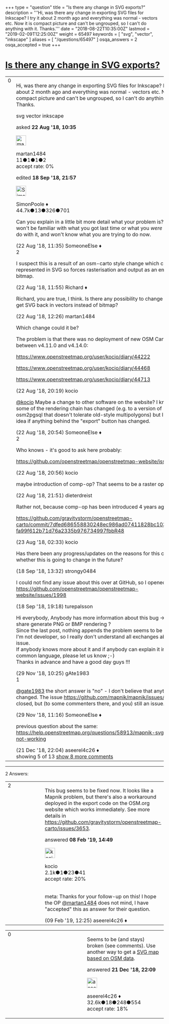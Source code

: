 +++
type = "question"
title = "Is there any change in SVG exports?"
description = '''Hi, was there any change in exporting SVG files for Inkscape?  I try it about 2 month ago and everything was normal - vectors etc. Now it is compact picture and can&#x27;t be ungrouped, so I can&#x27;t do anything with it. Thanks.'''
date = "2018-08-22T10:35:00Z"
lastmod = "2019-02-09T12:25:00Z"
weight = 65497
keywords = [ "svg", "vector", "inkscape" ]
aliases = [ "/questions/65497" ]
osqa_answers = 2
osqa_accepted = true
+++

<div class="headNormal">

# [Is there any change in SVG exports?](/questions/65497/is-there-any-change-in-svg-exports)

</div>

<div id="main-body">

<div id="askform">

<table id="question-table" style="width:100%;">
<colgroup>
<col style="width: 50%" />
<col style="width: 50%" />
</colgroup>
<tbody>
<tr>
<td style="width: 30px; vertical-align: top"><div class="vote-buttons">
<span id="post-65497-upvote" class="ajax-command post-vote up" rel="nofollow" title="I like this post (click again to cancel)"> </span>
<div id="post-65497-score" class="post-score" title="current number of votes">
0
</div>
<span id="post-65497-downvote" class="ajax-command post-vote down" rel="nofollow" title="I dont like this post (click again to cancel)"> </span> <span id="favorite-mark" class="ajax-command favorite-mark" rel="nofollow" title="mark/unmark this question as favorite (click again to cancel)"> </span>
<div id="favorite-count" class="favorite-count">
&#10;</div>
</div></td>
<td><div id="item-right">
<div class="question-body">
<p>Hi, was there any change in exporting SVG files for Inkscape? I try it about 2 month ago and everything was normal - vectors etc. Now it is compact picture and can't be ungrouped, so I can't do anything with it. Thanks.</p>
</div>
<div id="question-tags" class="tags-container tags">
<span class="post-tag tag-link-svg" rel="tag" title="see questions tagged &#39;svg&#39;">svg</span> <span class="post-tag tag-link-vector" rel="tag" title="see questions tagged &#39;vector&#39;">vector</span> <span class="post-tag tag-link-inkscape" rel="tag" title="see questions tagged &#39;inkscape&#39;">inkscape</span>
</div>
<div id="question-controls" class="post-controls">
&#10;</div>
<div class="post-update-info-container">
<div class="post-update-info post-update-info-user">
<p>asked <strong>22 Aug '18, 10:35</strong></p>
<img src="https://secure.gravatar.com/avatar/bfe566a566f7e3382b8ad6d9aa832e61?s=32&amp;d=identicon&amp;r=g" class="gravatar" width="32" height="32" alt="martan1484&#39;s gravatar image" />
<p><span>martan1484</span><br />
<span class="score" title="11 reputation points">11</span><span title="1 badges"><span class="badge1">●</span><span class="badgecount">1</span></span><span title="1 badges"><span class="silver">●</span><span class="badgecount">1</span></span><span title="2 badges"><span class="bronze">●</span><span class="badgecount">2</span></span><br />
<span class="accept_rate" title="Rate of the user&#39;s accepted answers">accept rate:</span> <span title="martan1484 has no accepted answers">0%</span></p>
</div>
<div class="post-update-info post-update-info-edited">
<p><span> edited <strong>18 Sep '18, 21:57</strong> </span></p>
<img src="https://secure.gravatar.com/avatar/ad2513d6f8e3d709d576ace900c12fa5?s=32&amp;d=identicon&amp;r=g" class="gravatar" width="32" height="32" alt="SimonPoole&#39;s gravatar image" />
<p><span>SimonPoole ♦</span><br />
<span class="score" title="44667 reputation points"><span>44.7k</span></span><span title="13 badges"><span class="badge1">●</span><span class="badgecount">13</span></span><span title="326 badges"><span class="silver">●</span><span class="badgecount">326</span></span><span title="701 badges"><span class="bronze">●</span><span class="badgecount">701</span></span></p>
</div>
</div>
<div id="comments-container-65497" class="comments-container">
<span id="65498"></span>
<div id="comment-65498" class="comment">
<div id="post-65498-score" class="comment-score">
&#10;</div>
<div class="comment-text">
<p>Can you explain in a little bit more detail what your problem is? People won't be familiar with what you got last time or what you <em>were</em> able to do with it, and won't know what you are trying to do now.</p>
</div>
<div id="comment-65498-info" class="comment-info">
<span class="comment-age">(22 Aug '18, 11:35)</span> <span class="comment-user userinfo">SomeoneElse ♦</span>
</div>
</div>
<span id="65499"></span>
<div id="comment-65499" class="comment">
<div id="post-65499-score" class="comment-score">
2
</div>
<div class="comment-text">
<p>I suspect this is a result of an osm-carto style change which can’t be represented in SVG so forces rasterisation and output as an embedded bitmap.</p>
</div>
<div id="comment-65499-info" class="comment-info">
<span class="comment-age">(22 Aug '18, 11:55)</span> <span class="comment-user userinfo">Richard ♦</span>
</div>
</div>
<span id="65500"></span>
<div id="comment-65500" class="comment">
<div id="post-65500-score" class="comment-score">
&#10;</div>
<div class="comment-text">
<p>Richard, you are true, I think. Is there any possibility to change this and get SVG back in vectors instead of bitmap?</p>
</div>
<div id="comment-65500-info" class="comment-info">
<span class="comment-age">(22 Aug '18, 12:26)</span> <span class="comment-user userinfo">martan1484</span>
</div>
</div>
<span id="65506"></span>
<div id="comment-65506" class="comment not_top_scorer">
<div id="post-65506-score" class="comment-score">
&#10;</div>
<div class="comment-text">
<p>Which change could it be?</p>
<p>The problem is that there was no deployment of new OSM Carto version between v4.11.0 and v4.14.0:</p>
<p><a href="https://www.openstreetmap.org/user/kocio/diary/44222">https://www.openstreetmap.org/user/kocio/diary/44222</a></p>
<p><a href="https://www.openstreetmap.org/user/kocio/diary/44468">https://www.openstreetmap.org/user/kocio/diary/44468</a></p>
<p><a href="https://www.openstreetmap.org/user/kocio/diary/44713">https://www.openstreetmap.org/user/kocio/diary/44713</a></p>
</div>
<div id="comment-65506-info" class="comment-info">
<span class="comment-age">(22 Aug '18, 20:19)</span> <span class="comment-user userinfo">kocio</span>
</div>
</div>
<span id="65507"></span>
<div id="comment-65507" class="comment not_top_scorer">
<div id="post-65507-score" class="comment-score">
&#10;</div>
<div class="comment-text">
<p><a href="https://help.openstreetmap.org/users/11332/kocio">@kocio</a> Maybe a change to other software on the website? I know that some of the rendering chain has changed (e.g. to a version of osm2pgsql that doesn't tolerate old-style multipolygons) but I've no idea if anything behind the "export" button has changed.</p>
</div>
<div id="comment-65507-info" class="comment-info">
<span class="comment-age">(22 Aug '18, 20:54)</span> <span class="comment-user userinfo">SomeoneElse ♦</span>
</div>
</div>
<span id="65508"></span>
<div id="comment-65508" class="comment">
<div id="post-65508-score" class="comment-score">
2
</div>
<div class="comment-text">
<p>Who knows - it's good to ask here probably:</p>
<p><a href="https://github.com/openstreetmap/openstreetmap-website/issues">https://github.com/openstreetmap/openstreetmap-website/issues</a></p>
</div>
<div id="comment-65508-info" class="comment-info">
<span class="comment-age">(22 Aug '18, 20:56)</span> <span class="comment-user userinfo">kocio</span>
</div>
</div>
<span id="65511"></span>
<div id="comment-65511" class="comment not_top_scorer">
<div id="post-65511-score" class="comment-score">
&#10;</div>
<div class="comment-text">
<p>maybe introduction of comp-op? That seems to be a raster operation.</p>
</div>
<div id="comment-65511-info" class="comment-info">
<span class="comment-age">(22 Aug '18, 21:51)</span> <span class="comment-user userinfo">dieterdreist</span>
</div>
</div>
<span id="65522"></span>
<div id="comment-65522" class="comment not_top_scorer">
<div id="post-65522-score" class="comment-score">
&#10;</div>
<div class="comment-text">
<p>Rather not, because comp-op has been introduced 4 years ago:</p>
<p><a href="https://github.com/gravitystorm/openstreetmap-carto/commit/7dfed686558830248ec986ad07411828bc103faf#diff-fa99f612b71d76a2335b976734997fbbR48">https://github.com/gravitystorm/openstreetmap-carto/commit/7dfed686558830248ec986ad07411828bc103faf#diff-fa99f612b71d76a2335b976734997fbbR48</a></p>
</div>
<div id="comment-65522-info" class="comment-info">
<span class="comment-age">(23 Aug '18, 02:33)</span> <span class="comment-user userinfo">kocio</span>
</div>
</div>
<span id="65963"></span>
<div id="comment-65963" class="comment not_top_scorer">
<div id="post-65963-score" class="comment-score">
&#10;</div>
<div class="comment-text">
<p>Has there been any progress/updates on the reasons for this change or whether this is going to change in the future?</p>
</div>
<div id="comment-65963-info" class="comment-info">
<span class="comment-age">(18 Sep '18, 13:32)</span> <span class="comment-user userinfo">strongy0484</span>
</div>
</div>
<span id="65969"></span>
<div id="comment-65969" class="comment not_top_scorer">
<div id="post-65969-score" class="comment-score">
&#10;</div>
<div class="comment-text">
<p>I could not find any issue about this over at GitHub, so I opened one: <a href="https://github.com/openstreetmap/openstreetmap-website/issues/1998">https://github.com/openstreetmap/openstreetmap-website/issues/1998</a></p>
</div>
<div id="comment-65969-info" class="comment-info">
<span class="comment-age">(18 Sep '18, 19:18)</span> <span class="comment-user userinfo">turepalsson</span>
</div>
</div>
<span id="66984"></span>
<div id="comment-66984" class="comment not_top_scorer">
<div id="post-66984-score" class="comment-score">
&#10;</div>
<div class="comment-text">
<p>Hi everybody, Anybody has more information about this bug -&gt; SVG share generate PNG or BMP rendering ?<br />
Since the last post, nothing appends the problem seems to be unsolved. I'm not developer, so I really don't understand all exchanges about this issue.<br />
If anybody knows more about it and if anybody can explain it in common language, please let us know ;-)<br />
Thanks in advance and have a good day guys !!!</p>
</div>
<div id="comment-66984-info" class="comment-info">
<span class="comment-age">(29 Nov '18, 10:25)</span> <span class="comment-user userinfo">gAte1983</span>
</div>
</div>
<span id="66987"></span>
<div id="comment-66987" class="comment">
<div id="post-66987-score" class="comment-score">
1
</div>
<div class="comment-text">
<p><a href="https://help.openstreetmap.org/users/15976/gate1983">@gate1983</a> the short answer is "no" - I don't believe that anything has changed. The issue <a href="https://github.com/mapnik/mapnik/issues/3749">https://github.com/mapnik/mapnik/issues/3749</a> is closed, but (to some commenters there, and you) still an issue.</p>
</div>
<div id="comment-66987-info" class="comment-info">
<span class="comment-age">(29 Nov '18, 11:16)</span> <span class="comment-user userinfo">SomeoneElse ♦</span>
</div>
</div>
<span id="67312"></span>
<div id="comment-67312" class="comment not_top_scorer">
<div id="post-67312-score" class="comment-score">
&#10;</div>
<div class="comment-text">
<p>previous question about the same: <a href="https://help.openstreetmap.org/questions/58913/mapnik-svg-output-not-working">https://help.openstreetmap.org/questions/58913/mapnik-svg-output-not-working</a></p>
</div>
<div id="comment-67312-info" class="comment-info">
<span class="comment-age">(21 Dec '18, 22:04)</span> <span class="comment-user userinfo">aseerel4c26 ♦</span>
</div>
</div>
</div>
<div id="comment-tools-65497" class="comment-tools">
<span class="comments-showing"> showing 5 of 13 </span> <a href="#" class="show-all-comments-link">show 8 more comments</a>
</div>
<div class="clear">
&#10;</div>
<div id="comment-65497-form-container" class="comment-form-container">
&#10;</div>
<div class="clear">
&#10;</div>
</div></td>
</tr>
</tbody>
</table>

------------------------------------------------------------------------

<div class="tabBar">

<span id="sort-top"></span>

<div class="headQuestions">

2 Answers:

</div>

</div>

<span id="67940"></span>

<div id="answer-container-67940" class="answer accepted-answer">

<table style="width:100%;">
<colgroup>
<col style="width: 50%" />
<col style="width: 50%" />
</colgroup>
<tbody>
<tr>
<td style="width: 30px; vertical-align: top"><div class="vote-buttons">
<span id="post-67940-upvote" class="ajax-command post-vote up" rel="nofollow" title="I like this post (click again to cancel)"> </span>
<div id="post-67940-score" class="post-score" title="current number of votes">
2
</div>
<span id="post-67940-downvote" class="ajax-command post-vote down" rel="nofollow" title="I dont like this post (click again to cancel)"> </span> <span class="accept-answer on" rel="nofollow" title="aseerel4c26 has selected this answer as the correct answer"> </span>
</div></td>
<td><div class="item-right">
<div class="answer-body">
<p>This bug seems to be fixed now. It looks like a Mapnik problem, but there's also a workaround deployed in the export code on the OSM.org website which works immediately. See more details in <a href="https://github.com/gravitystorm/openstreetmap-carto/issues/3653">https://github.com/gravitystorm/openstreetmap-carto/issues/3653</a>.</p>
</div>
<div class="answer-controls post-controls">
&#10;</div>
<div class="post-update-info-container">
<div class="post-update-info post-update-info-user">
<p>answered <strong>08 Feb '19, 14:49</strong></p>
<img src="https://secure.gravatar.com/avatar/e228dd20b7da2a6c8f559e2118ce08d3?s=32&amp;d=identicon&amp;r=g" class="gravatar" width="32" height="32" alt="kocio&#39;s gravatar image" />
<p><span>kocio</span><br />
<span class="score" title="2054 reputation points"><span>2.1k</span></span><span title="1 badges"><span class="badge1">●</span><span class="badgecount">1</span></span><span title="23 badges"><span class="silver">●</span><span class="badgecount">23</span></span><span title="41 badges"><span class="bronze">●</span><span class="badgecount">41</span></span><br />
<span class="accept_rate" title="Rate of the user&#39;s accepted answers">accept rate:</span> <span title="kocio has 14 accepted answers">20%</span> </br></br></p>
</div>
</div>
<div id="comments-container-67940" class="comments-container">
<span id="67947"></span>
<div id="comment-67947" class="comment">
<div id="post-67947-score" class="comment-score">
&#10;</div>
<div class="comment-text">
<p>meta: Thanks for your follow-up on this! I hope the OP <a href="https://help.openstreetmap.org/users/15561/martan1484">@martan1484</a> does not mind, I have "accepted" this as answer for their question.</p>
</div>
<div id="comment-67947-info" class="comment-info">
<span class="comment-age">(09 Feb '19, 12:25)</span> <span class="comment-user userinfo">aseerel4c26 ♦</span>
</div>
</div>
</div>
<div id="comment-tools-67940" class="comment-tools">
&#10;</div>
<div class="clear">
&#10;</div>
<div id="comment-67940-form-container" class="comment-form-container">
&#10;</div>
<div class="clear">
&#10;</div>
</div></td>
</tr>
</tbody>
</table>

</div>

<span id="67314"></span>

<div id="answer-container-67314" class="answer">

<table style="width:100%;">
<colgroup>
<col style="width: 50%" />
<col style="width: 50%" />
</colgroup>
<tbody>
<tr>
<td style="width: 30px; vertical-align: top"><div class="vote-buttons">
<span id="post-67314-upvote" class="ajax-command post-vote up" rel="nofollow" title="I like this post (click again to cancel)"> </span>
<div id="post-67314-score" class="post-score" title="current number of votes">
0
</div>
<span id="post-67314-downvote" class="ajax-command post-vote down" rel="nofollow" title="I dont like this post (click again to cancel)"> </span>
</div></td>
<td><div class="item-right">
<div class="answer-body">
<p>Seems to be (and stays) broken (see comments). Use another way to get a <a href="https://wiki.openstreetmap.org/wiki/SVG">SVG map based on OSM data</a>.</p>
</div>
<div class="answer-controls post-controls">
&#10;</div>
<div class="post-update-info-container">
<div class="post-update-info post-update-info-user">
<p>answered <strong>21 Dec '18, 22:09</strong></p>
<img src="https://secure.gravatar.com/avatar/66f0dc05b44574e3894be07b0b37cf37?s=32&amp;d=identicon&amp;r=g" class="gravatar" width="32" height="32" alt="aseerel4c26&#39;s gravatar image" />
<p><span>aseerel4c26 ♦</span><br />
<span class="score" title="32615 reputation points"><span>32.6k</span></span><span title="18 badges"><span class="badge1">●</span><span class="badgecount">18</span></span><span title="248 badges"><span class="silver">●</span><span class="badgecount">248</span></span><span title="554 badges"><span class="bronze">●</span><span class="badgecount">554</span></span><br />
<span class="accept_rate" title="Rate of the user&#39;s accepted answers">accept rate:</span> <span title="aseerel4c26 has 169 accepted answers">18%</span> </br></p>
</div>
</div>
<div id="comments-container-67314" class="comments-container">
&#10;</div>
<div id="comment-tools-67314" class="comment-tools">
&#10;</div>
<div class="clear">
&#10;</div>
<div id="comment-67314-form-container" class="comment-form-container">
&#10;</div>
<div class="clear">
&#10;</div>
</div></td>
</tr>
</tbody>
</table>

</div>

<div class="paginator-container-left">

</div>

</div>

</div>

